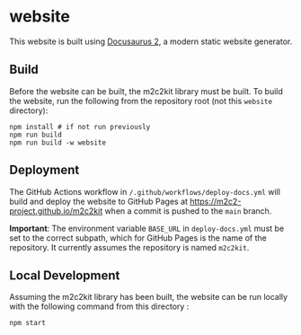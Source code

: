 # website

This website is built using [Docusaurus 2](https://docusaurus.io/), a modern static website generator.

## Build

Before the website can be built, the m2c2kit library must be built. To build the website, run the following from the repository root (not this `website` directory):

```
npm install # if not run previously
npm run build
npm run build -w website
```

## Deployment

The GitHub Actions workflow in `/.github/workflows/deploy-docs.yml` will build and deploy the website to GitHub Pages at https://m2c2-project.github.io/m2c2kit when a commit is pushed to the `main` branch.

**Important**: The environment variable `BASE_URL` in `deploy-docs.yml` must be set to the correct subpath, which for GitHub Pages is the name of the repository. It currently assumes the repository is named `m2c2kit`.

## Local Development

Assuming the m2c2kit library has been built, the website can be run locally with the following command from this directory :

```
npm start
```
